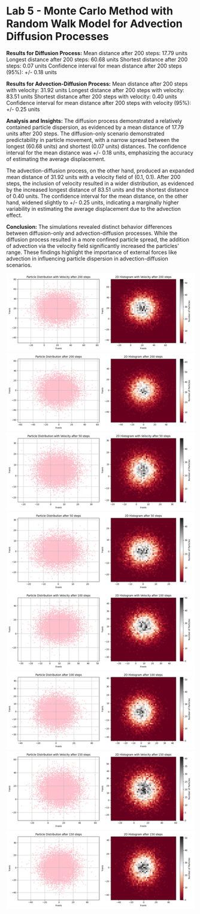 # Lab 5 - Monte Carlo Method with Random Walk Model for Advection Diffusion Processes

**Results for Diffusion Process:**
Mean distance after 200 steps: 17.79 units
Longest distance after 200 steps: 60.68 units
Shortest distance after 200 steps: 0.07 units
Confidence interval for mean distance after 200 steps (95%): +/- 0.18 units

**Results for Advection-Diffusion Process:**
Mean distance after 200 steps with velocity: 31.92 units
Longest distance after 200 steps with velocity: 83.51 units
Shortest distance after 200 steps with velocity: 0.40 units
Confidence interval for mean distance after 200 steps with velocity (95%): +/- 0.25 units

**Analysis and Insights:**
The diffusion process demonstrated a relatively contained particle dispersion, as evidenced by a mean distance of 17.79 units after 200 steps. The diffusion-only scenario demonstrated predictability in particle movement, with a narrow spread between the longest (60.68 units) and shortest (0.07 units) distances. The confidence interval for the mean distance was +/- 0.18 units, emphasizing the accuracy of estimating the average displacement.

The advection-diffusion process, on the other hand, produced an expanded mean distance of 31.92 units with a velocity field of (0.1, 0.1). After 200 steps, the inclusion of velocity resulted in a wider distribution, as evidenced by the increased longest distance of 83.51 units and the shortest distance of 0.40 units. The confidence interval for the mean distance, on the other hand, widened slightly to +/- 0.25 units, indicating a marginally higher variability in estimating the average displacement due to the advection effect.

**Conclusion:**
The simulations revealed distinct behavior differences between diffusion-only and advection-diffusion processes. While the diffusion process resulted in a more confined particle spread, the addition of advection via the velocity field significantly increased the particles' range. These findings highlight the importance of external forces like advection in influencing particle dispersion in advection-diffusion scenarios.

![Alt text](<Lab5 - 200 Steps Velocity.png>) ![Alt text](<Lab5 - 200 Steps.png>) ![Alt text](<Lab5 - 50 Steps Velocity.png>) ![Alt text](<Lab5 - 50 Steps.png>) ![Alt text](<Lab5 - 100 Steps Velocity.png>) ![Alt text](<Lab5 - 100 Steps.png>) ![Alt text](<Lab5 - 150 Steps Velocity.png>) ![Alt text](<Lab5 - 150 Steps.png>)